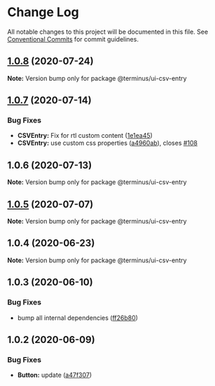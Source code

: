 # Change Log

All notable changes to this project will be documented in this file.
See [Conventional Commits](https://conventionalcommits.org) for commit guidelines.

## [1.0.8](https://github.com/GetTerminus/terminus-oss/compare/@terminus/ui-csv-entry@1.0.7...@terminus/ui-csv-entry@1.0.8) (2020-07-24)

**Note:** Version bump only for package @terminus/ui-csv-entry





## [1.0.7](https://github.com/GetTerminus/terminus-oss/compare/@terminus/ui-csv-entry@1.0.6...@terminus/ui-csv-entry@1.0.7) (2020-07-14)


### Bug Fixes

* **CSVEntry:** Fix for rtl custom content ([1e1ea45](https://github.com/GetTerminus/terminus-oss/commit/1e1ea45b8d02a0bae559b158a7f48814bdaf35a3))
* **CSVEntry:** use custom css properties ([a4960ab](https://github.com/GetTerminus/terminus-oss/commit/a4960abdc7bdf0c30a024d8d9394ed23386d4d1b)), closes [#108](https://github.com/GetTerminus/terminus-oss/issues/108)





## 1.0.6 (2020-07-13)

**Note:** Version bump only for package @terminus/ui-csv-entry





## [1.0.5](https://github.com/GetTerminus/terminus-oss/compare/@terminus/ui-csv-entry@1.0.4...@terminus/ui-csv-entry@1.0.5) (2020-07-07)

**Note:** Version bump only for package @terminus/ui-csv-entry





## 1.0.4 (2020-06-23)

**Note:** Version bump only for package @terminus/ui-csv-entry





## 1.0.3 (2020-06-10)


### Bug Fixes

* bump all internal dependencies ([ff26b80](https://github.com/GetTerminus/terminus-oss/commit/ff26b806bb599401f006996be5b567a378e68ef3))





## 1.0.2 (2020-06-09)


### Bug Fixes

* **Button:** update ([a47f307](https://github.com/GetTerminus/terminus-oss/commit/a47f30757b9216d6ee76788c117e76eacf5289e5))
